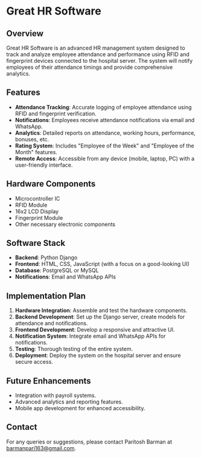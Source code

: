 # Great HR Software

## Overview
Great HR Software is an advanced HR management system designed to track and analyze employee attendance and performance using RFID and fingerprint devices connected to the hospital server. The system will notify employees of their attendance timings and provide comprehensive analytics.

## Features
- **Attendance Tracking**: Accurate logging of employee attendance using RFID and fingerprint verification.
- **Notifications**: Employees receive attendance notifications via email and WhatsApp.
- **Analytics**: Detailed reports on attendance, working hours, performance, bonuses, etc.
- **Rating System**: Includes "Employee of the Week" and "Employee of the Month" features.
- **Remote Access**: Accessible from any device (mobile, laptop, PC) with a user-friendly interface.

## Hardware Components
- Microcontroller IC
- RFID Module
- 16x2 LCD Display
- Fingerprint Module
- Other necessary electronic components

## Software Stack
- **Backend**: Python Django
- **Frontend**: HTML, CSS, JavaScript (with a focus on a good-looking UI)
- **Database**: PostgreSQL or MySQL
- **Notifications**: Email and WhatsApp APIs

## Implementation Plan
1. **Hardware Integration**: Assemble and test the hardware components.
2. **Backend Development**: Set up the Django server, create models for attendance and notifications.
3. **Frontend Development**: Develop a responsive and attractive UI.
4. **Notification System**: Integrate email and WhatsApp APIs for notifications.
5. **Testing**: Thorough testing of the entire system.
6. **Deployment**: Deploy the system on the hospital server and ensure secure access.

## Future Enhancements
- Integration with payroll systems.
- Advanced analytics and reporting features.
- Mobile app development for enhanced accessibility.

## Contact
For any queries or suggestions, please contact Paritosh Barman at barmanpari163@gmail.com.
